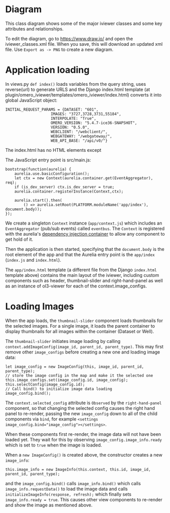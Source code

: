 
Diagram
=======

This class diagram shows some of the major iviewer classes and some key attributes and relationships.

To edit the diagram, go to https://www.draw.io/ and open the iviewer_classes.xml file.
When you save, this will download an updated xml file. Use ``Export as -> PNG`` to create a new diagram.


Application loading
===================

In views.py ``def index()`` loads variables from the query string,
uses reverse(url) to generate URLS and the Django index.html template
(at plugin/omero_iviewer/templates/omero_iviewer/index.html)
converts it into global JavaScript object:

	INITIAL_REQUEST_PARAMS = {DATASET: "601",
						IMAGES: "3727,3728,3731,55184",
						INTERPOLATE: "True",
						OMERO_VERSION: "5.4.7-ice36-SNAPSHOT",
						VERSION: "0.5.0",
						WEBCLIENT: "/webclient/",
						WEBGATEWAY: "/webgateway/",
						WEB_API_BASE: "/api/v0/"}


The index.html has no HTML elements except <body></body>

The JavaScript entry point is src/main.js:

	bootstrap(function(aurelia) {
	    aurelia.use.basicConfiguration();
	    let ctx = new Context(aurelia.container.get(EventAggregator), req);
	    if (is_dev_server) ctx.is_dev_server = true;
	    aurelia.container.registerInstance(Context,ctx);

	    aurelia.start().then(
	        () => aurelia.setRoot(PLATFORM.moduleName('app/index'), document.body));
	});

We create a singleton ``Context`` instance (``app/context.js``) which includes an ``EventAggregator`` (pub/sub events)
called ``eventbus``.
The ``Context`` is registered with the aurelia's [dependency injection container](https://aurelia.io/docs/fundamentals/dependency-injection#explicit-configuration) to allow any component to get hold of it.

Then the application is then started, specifying that the ``document.body`` is the root element of the app and that
the Aurelia entry point is the ``app/index`` (``index.js`` and ``index.html``).

The ``app/index.html`` template (a different file from the Django ``index.html`` template above)
contains the main layout of the iviewer, including custom components such as
header, thumbnail-slider and right-hand-panel as well as an instance of ol3-viewer for each of the
context.image_configs.


Loading Images
==============

When the app loads, the ``thumbnail-slider`` component loads thumbnails for the selected images. For
a single image, it loads the parent container to display thumbnails for all images within the container (Dataset or Well).

The ``thumbnail-slider`` initiates image loading by calling ``context.addImageConfig(image_id, parent_id, parent_type)``.
This may first remove other ``image_configs`` before creating a new one and loading image data:

	let image_config = new ImageConfig(this, image_id, parent_id, parent_type);
    // store the image config in the map and make it the selected one
    this.image_configs.set(image_config.id, image_config);
    this.selectConfig(image_config.id);
    // Call bind() to initialize image data loading
    image_config.bind();

The ``context.selected_config`` attribute is ``Observed`` by the ``right-hand-panel`` component, so that changing the selected config causes the right hand panel to re-render, passing the new ``image_config`` down to all of the
child components via ``bind``, for example ``<settings image_config.bind="image_config"></settings>``.

When these components first re-render, the image data will not have been loaded yet. They wait for this by observing
``image_config.image_info.ready`` which is set to ``true`` when the image is loaded.

When a ``new ImageConfig()`` is created above, the constructor creates a new ``image_info``:

	this.image_info = new ImageInfo(this.context, this.id, image_id, parent_id, parent_type);

and the ``image_config.bind()`` calls ``image_info.bind()`` which calls ``image_info.requestData()`` to load the
image data and calls ``initializeImageInfo(response, refresh);`` which finally sets ``image_info.ready = true``.
This causes other view components to re-render and show the image as mentioned above.
